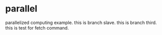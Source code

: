 # parallel
parallelized computing example.
this is branch slave.
this is branch third.
this is test for fetch command.
